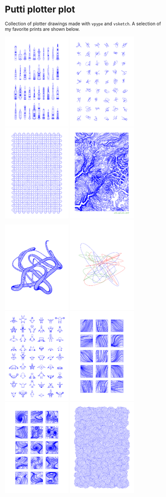 # Putti plotter plot
Collection of plotter drawings made with `vpype` and `vsketch`. A selection of my favorite prints are shown below.

<img src="rocket/output/rocket_liked_20.svg" width="200" style="background-color: #FFFFFF"/> <img src="walk/output/walk_liked_7.svg" width="200"/> <img src="truchet/output/truchet_liked_3.svg" width="200"/> <img src="map/output/map_jhv.svg" width="200"/> <img src="walk_color/output/walk_color_liked_24.svg" width="200"/> <img src="walk_color/output/walk_color_liked_3.svg" width="200"/> <img src="robots/output/robots_liked_24.svg" width="200"/> <img src="phase/output/phase_liked_25.svg" width="200"/>  <img src="phase/output/phase_liked_40.svg" width="200"/> <img src="tree_rings/output/best/tree_rings_liked_39.svg" width="200"/>
